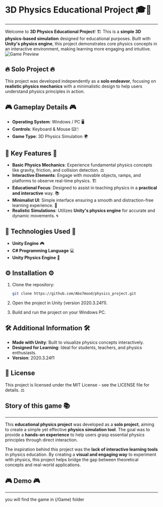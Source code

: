 # 3D Physics Educational Project 🎓🔬
--------------------------
Welcome to **3D Physics Educational Project**! 🏗️ This is a **simple 3D physics-based simulation** designed for educational purposes. Built with **Unity's physics engine**, this project demonstrates core physics concepts in an interactive environment, making learning more engaging and intuitive.
![Game Preview](https://github.com/user-attachments/assets/161d5d32-1f41-460b-a15a-7ad878db39aa)

## 🔥 Solo Project 🔥
This project was developed independently as a **solo endeavor**, focusing on **realistic physics mechanics** with a minimalistic design to help users understand physics principles in action.

## 🎮 Gameplay Details 🎮

- **Operating System**: Windows / PC 🖥️
- **Controls**: Keyboard & Mouse ⌨️🖱️
- **Game Type**: 3D Physics Simulation 🌍

## 🌟 Key Features 🌟

- **Basic Physics Mechanics**: Experience fundamental physics concepts like gravity, friction, and collision detection. ⚖️
- **Interactive Elements**: Engage with movable objects, ramps, and platforms to observe real-time physics. 🏗️
- **Educational Focus**: Designed to assist in teaching physics in a **practical and interactive** way. 📚
- **Minimalist UI**: Simple interface ensuring a smooth and distraction-free learning experience. 🎯
- **Realistic Simulations**: Utilizes **Unity's physics engine** for accurate and dynamic movements. 🌀

## 🔧 Technologies Used 🔧

- **Unity Engine** 🎮
- **C# Programming Language** 💻
- **Unity Physics Engine** 🔬

## ⚙️ Installation ⚙️

1. Clone the repository:

   ```bash
   git clone https://github.com/Abo7mood/physics_project.git
   ```
2. Open the project in Unity (version 2020.3.24f1).
3. Build and run the project on your Windows PC.

## 🛠️ Additional Information 🛠️

- **Made with Unity**: Built to visualize physics concepts interactively.
- **Designed for Learning**: Ideal for students, teachers, and physics enthusiasts.
- **Version**: 2020.3.24f1

## 📜 License

This project is licensed under the MIT License - see the LICENSE file for details. ⚖️

## Story of this game 📚
--------------------------

This **educational physics project** was developed as a **solo project**, aiming to create a simple yet effective **physics simulation tool**. The goal was to provide a **hands-on experience** to help users grasp essential physics principles through direct interaction.

The inspiration behind this project was the **lack of interactive learning tools** in physics education. By creating a **visual and engaging way** to experiment with physics, this project helps bridge the gap between theoretical concepts and real-world applications.

## 🎮 Demo 🎮
--------------------------

you will find the game in (/Game) folder

